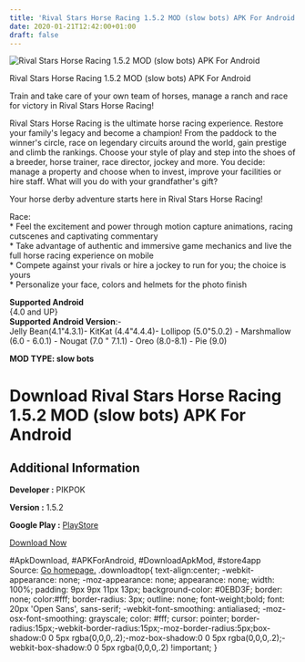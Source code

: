 ```yaml
---
title: 'Rival Stars Horse Racing 1.5.2 MOD (slow bots) APK For Android'
date: 2020-01-21T12:42:00+01:00
draft: false
---
```


![Rival Stars Horse Racing 1.5.2 MOD (slow bots) APK For Android](https://i0.wp.com/apkhome.net/wp-content/uploads/2020/01/Rival-Stars-Horse-Racing-1.5.2-MOD-slow-bots.png "Rival Stars Horse Racing 1.5.2 MOD (slow bots) APK For Android")

  

Rival Stars Horse Racing 1.5.2 MOD (slow bots) APK For Android

Train and take care of your own team of horses, manage a ranch and race for victory in Rival Stars Horse Racing!

Rival Stars Horse Racing is the ultimate horse racing experience. Restore your family's legacy and become a champion! From the paddock to the winner's circle, race on legendary circuits around the world, gain prestige and climb the rankings. Choose your style of play and step into the shoes of a breeder, horse trainer, race director, jockey and more. You decide: manage a property and choose when to invest, improve your facilities or hire staff. What will you do with your grandfather's gift?

Your horse derby adventure starts here in Rival Stars Horse Racing!

Race:  
\* Feel the excitement and power through motion capture animations, racing cutscenes and captivating commentary  
\* Take advantage of authentic and immersive game mechanics and live the full horse racing experience on mobile  
\* Compete against your rivals or hire a jockey to run for you; the choice is yours  
\* Personalize your face, colors and helmets for the photo finish

**Supported Android**  
{4.0 and UP}  
**Supported Android Version**:-  
Jelly Bean(4.1"4.3.1)- KitKat (4.4"4.4.4)- Lollipop (5.0"5.0.2) - Marshmallow (6.0 - 6.0.1) - Nougat (7.0 " 7.1.1) - Oreo (8.0-8.1) - Pie (9.0)

**MOD TYPE: slow bots**

Download Rival Stars Horse Racing 1.5.2 MOD (slow bots) APK For Android
=======================================================================

Additional Information
----------------------

**Developer :** PIKPOK

**Version :** 1.5.2

**Google Play :** [PlayStore](https://play.google.com/store/apps/details?id=com.pikpok.hrc.play)

  

[Download Now](https://store4app.co/post/rival-stars-horse-racing-1-5-2-mod-slow-bots-apk-for-android_1579586347)

  
#ApkDownload, #APKForAndroid, #DownloadApkMod, #store4app  
Source: [Go homepage.](https://store4app.co/post/rival-stars-horse-racing-1-5-2-mod-slow-bots-apk-for-android_1579586347) .downloadtop{ text-align:center; -webkit-appearance: none; -moz-appearance: none; appearance: none; width: 100%; padding: 9px 9px 11px 13px; background-color: #0EBD3F; border: none; color:#fff; border-radius: 3px; outline: none; font-weight;bold; font: 20px 'Open Sans', sans-serif; -webkit-font-smoothing: antialiased; -moz-osx-font-smoothing: grayscale; color: #fff; cursor: pointer; border-radius:15px;-webkit-border-radius:15px;-moz-border-radius:5px;box-shadow:0 0 5px rgba(0,0,0,.2);-moz-box-shadow:0 0 5px rgba(0,0,0,.2);-webkit-box-shadow:0 0 5px rgba(0,0,0,.2) !important; }